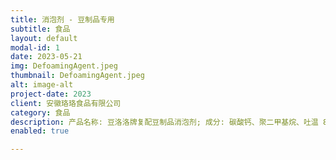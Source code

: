 ```yaml
---
title: 消泡剂 - 豆制品专用
subtitle: 食品
layout: default
modal-id: 1
date: 2023-05-21 
img: DefoamingAgent.jpeg
thumbnail: DefoamingAgent.jpeg
alt: image-alt
project-date: 2023
client: 安徽珞珞食品有限公司
category: 食品
description: 产品名称: 豆洛洛牌复配豆制品消泡剂; 成分: 碳酸钙、聚二甲基烷、吐温 80、二氧化硅、司盘 60; 执行标准:GB26687-2011; 规格:2000克/袋 5袋/箱
enabled: true

---
```


